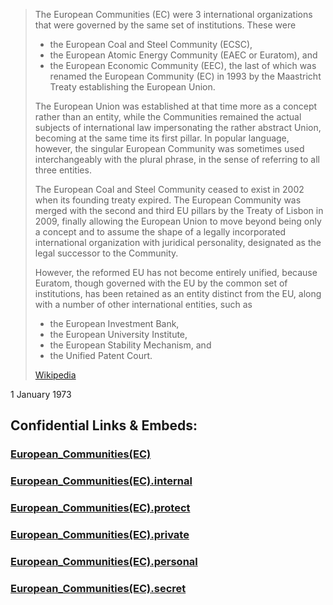 ﻿
> The European Communities (EC) were 3 international organizations 
> that were governed by the same set of institutions. These were 
> - the European Coal and Steel Community (ECSC), 
> - the European Atomic Energy Community (EAEC or Euratom), and 
> - the European Economic Community (EEC), 
> the last of which was renamed the European Community (EC) in 1993 
> by the Maastricht Treaty establishing the European Union. 
> 
> The European Union was established at that time more as a concept rather than an entity, 
> while the Communities remained the actual subjects of international law 
> impersonating the rather abstract Union, becoming at the same time its first pillar. 
> In popular language, however, 
> the singular European Community was sometimes used interchangeably with the plural phrase, 
> in the sense of referring to all three entities.
>
> The European Coal and Steel Community ceased to exist in 2002 when its founding treaty expired. 
> The European Community was merged with the second and third EU pillars 
> by the Treaty of Lisbon in 2009, 
> finally allowing the European Union to move beyond being only a concept 
> and to assume the shape of a legally incorporated international organization 
> with juridical personality, designated as the legal successor to the Community. 
> 
> However, the reformed EU has not become entirely unified, 
> because Euratom, though governed with the EU by the common set of institutions, 
> has been retained as an entity distinct from the EU, 
> along with a number of other international entities, such as 
> - the European Investment Bank, 
> - the European University Institute, 
> - the European Stability Mechanism, and 
> - the Unified Patent Court.
>
> [Wikipedia](https://en.wikipedia.org/wiki/European%20Communities)



1 January 1973


## Confidential Links & Embeds: 

### [European_Communities(EC)](/_public/Earth/Continent/Europe/European_Communities(EC).md) 

### [European_Communities(EC).internal](/_internal/Earth/Continent/Europe/European_Communities(EC).internal.md) 

### [European_Communities(EC).protect](/_protect/Earth/Continent/Europe/European_Communities(EC).protect.md) 

### [European_Communities(EC).private](/_private/Earth/Continent/Europe/European_Communities(EC).private.md) 

### [European_Communities(EC).personal](/_personal/Earth/Continent/Europe/European_Communities(EC).personal.md) 

### [European_Communities(EC).secret](/_secret/Earth/Continent/Europe/European_Communities(EC).secret.md) 
